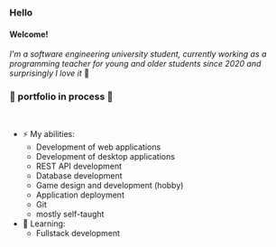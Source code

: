 ### Hello

#### Welcome! 
  _I'm a software engineering university student, currently working as a programming teacher for young and older students since 2020 and surprisingly I love it_ 💚
<br>

  ### 🔧 portfolio in process  🔨

<br>

- ⚡ My abilities:
  - Development of web applications
  - Development of desktop applications
  - REST API development
  - Database development
  - Game design and development (hobby)
  - Application deployment
  - Git
  - mostly self-taught
- 🔭 Learning:
  - Fullstack development

<!--
**Erick-III/Erick-iii** is a ✨ _special_ ✨ repository because its `README.md` (this file) appears on your GitHub profile.

Here are some ideas to get you started:

- 🔭 I’m currently working on ...
- 🌱 I’m currently learning ...
- 👯 I’m looking to collaborate on ...
- 🤔 I’m looking for help with ...
- 💬 Ask me about ...
- 📫 How to reach me: ...
- 😄 Pronouns: ...
- ⚡ Fun fact: ...
-->
